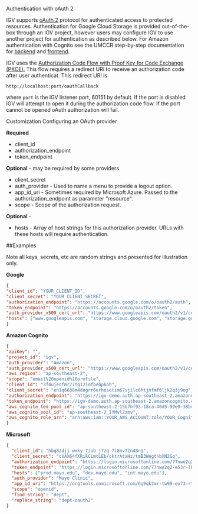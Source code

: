 <p class="page-title">Authentication with oAuth 2 </p>

IGV supports [oAuth 2](https://oauth.net/2/) protocol for authenticated access to protected resources.  Authentication
for Google Cloud Storage is provided out-of-the-box through an IGV project, however users may configure IGV to use
another project for authentication as described below.  For Amazon authentication with Cognito see the UMCCR
step-by-step documentation for [backend](https://umccr.org/blog/igv-amazon-backend-setup/)
and [frontend](https://umccr.org/blog/igv-amazon-frontend-setup/).

IGV uses the [Authorization Code Flow with Proof Key for Code Exchange (PKCE).](https://auth0.com/docs/get-started/authentication-and-authorization-flow/authorization-code-flow-with-proof-key-for-code-exchange-pkce)
This flow requires a redirect URI to receive an authorization code after user authenticat.  This redirect URI is

```
http://localhost:port/oauthCallback
```

where `port` is the IGV listener port, 60151 by default.  If the port is disabled IGV will attempt to open it during
the authorization code flow.  If the port cannot be opened oAuth authorization will fail.


Customization
Configuring an OAuth provider

**Required**

* client_id
* authorization_endpoint
* token_endpoint

**Optional** - may be required by some providers

* client_secret
* auth_provider - Used to name a menu to provide a logout option.
* app_id_uri - Sometimes required by Microsoft Azure.   Passed to the authorization_endpoint as parameter "resource".
* scope - Scope of the authorization request.

**Optional** - 

* hosts - Array of host strings for this authorization provider.  URLs with these hosts will require authentication.

##Examples

Note all keys, secrets, etc are random strings and presented for illustration only.


**Google** 
```json
{
"client_id": "YOUR_CLIENT_ID",
"client_secret": "YOUR_CLIENT_SECRET",
"authorization_endpoint": "https://accounts.google.com/o/oauth2/auth",
"token_endpoint": "https://accounts.google.com/o/oauth2/token",
"auth_provider_x509_cert_url": "https://www.googleapis.com/oauth2/v1/certs",
"hosts": ["www.googleapis.com", "storage.cloud.google.com", "storage.googleapis.com"]
}
```

**Amazon Cognito**
```json
{
"apiKey": "",
"project_id": "igv",
"auth_provider": "Amazon",
"auth_provider_x509_cert_url": "https://www.googleapis.com/oauth2/v1/certs",
"aws_region": "ap-southeast-2",
"scope": "email%20openid%20profile",
"client_id": "3f4ujenfmr77tg12iofbebpkoh",
"client_secret": "en1q6638m4dogrr6erhosetim67sjilc6htjnfmf6ljk2q3j9og",
"authorization_endpoint": "https://igv-demo.auth.ap-southeast-2.amazoncognito.com/login",
"token_endpoint": "https://igv-demo.auth.ap-southeast-2.amazoncognito.com/token",
"aws_cognito_fed_pool_id": "ap-southeast-2:15b7bf93-18ca-40d5-99e9-38b4eb69363e",
"aws_cognito_pool_id": "ap-southeast-2_IYMvlZzmv",
"aws_cognito_role_arn": "arn:aws:iam::YOUR_AWS_ACCOUNT:role/YOUR_Cognito_igvAuth_Role"
}
```

**Microsoft**
```json
{
  "client_id": "hbq82djj-wxky-7iub-j7zq-7i8nv72n48nq",
  "client_secret": "cVAX64fXRikCLmtLEb/cktrAtaHz/tmB3WegtnbXN2Gq",
  "authorization_endpoint": "https://login.microsoftonline.com/77nwe2q2-e11k-uq2p-7vdh-9z7px83zmtiv/oauth2/authorize",
  "token_endpoint": "https://login.microsoftonline.com/77nwe2q2-e53r-lk5z-7vdh-9z7px83zmtiv/oauth2/token",
  "hosts": ["prod.mayo.edu", "dev.mayo.edu", "int.mayo.edu"],
  "auth_provider": "Mayo Clinic",
  "app_id_uri": "https://orgtools.onmicrosoft.com/6q9qk3mr-tw99-eu73-rt3k-nqw2aqidutm9",
  "scope": "openid",
  "find_string": "dept",
  "replace_string": "dept-oauth2"
}
```
